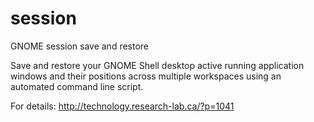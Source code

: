 # session
GNOME session save and restore

Save and restore your GNOME Shell desktop active running application windows and their positions across multiple workspaces using an automated command line script.

For details: http://technology.research-lab.ca/?p=1041
